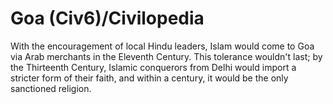 # Goa (Civ6)/Civilopedia

With the encouragement of local Hindu leaders, Islam would come to Goa via Arab merchants in the Eleventh Century. This tolerance wouldn't last; by the Thirteenth Century, Islamic conquerors from Delhi would import a stricter form of their faith, and within a century, it would be the only sanctioned religion.